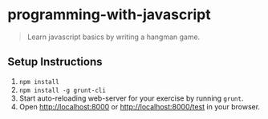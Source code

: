 # programming-with-javascript
> Learn javascript basics by writing a hangman game.

## Setup Instructions

1. `npm install`
2. `npm install -g grunt-cli`
3. Start auto-reloading web-server for your exercise by running `grunt`.
4. Open [http://localhost:8000](http://localhost:8000) or [http://localhost:8000/test](http://localhost:8000/test]) in your browser.